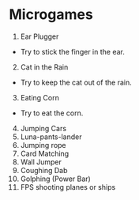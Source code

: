 # Microgames

1. Ear Plugger
  * Try to stick the finger in the ear.
2. Cat in the Rain
  * Try to keep the cat out of the rain.
3. Eating Corn
  * Try to eat the corn.
4. Jumping Cars
5. Luna-pants-lander
6. Jumping rope
7. Card Matching
8. Wall Jumper
9. Coughing Dab
10. Golphing (Power Bar)
11. FPS shooting planes or ships
